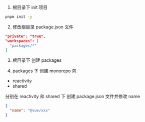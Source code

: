 1. 根目录下 init 项目

```bash
pnpm init -y
```

2. 修改根目录 package.json 文件

```json
"private": "true",
"workspaces": [
  "packages/*"
]
```

3. 根目录下 创建 packages

4. packages 下 创建 monorepo 包

- reactivity
- shared

分别在 reactivity 和 shared 下 创建 package.json 文件并修改 name

```json
{
  "name": "@vue/xxx"
}
```
